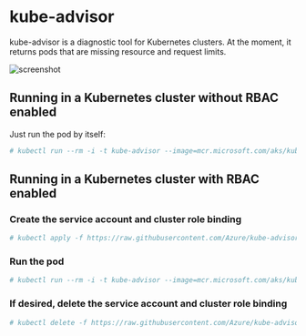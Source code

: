 # kube-advisor

kube-advisor is a diagnostic tool for Kubernetes clusters. At the moment, it returns pods that are missing resource and request limits.

![screenshot](https://user-images.githubusercontent.com/1231630/44505638-5a2c0500-a657-11e8-8bf1-1766d69fa2ff.png)

## Running in a Kubernetes cluster without RBAC enabled

Just run the pod by itself:

```bash
# kubectl run --rm -i -t kube-advisor --image=mcr.microsoft.com/aks/kubeadvisor --restart=Never
```

## Running in a Kubernetes cluster with RBAC enabled

### Create the service account and cluster role binding

```bash
# kubectl apply -f https://raw.githubusercontent.com/Azure/kube-advisor/master/sa.yaml?token=ABLLDqUpCcBLHrAoMNOCwSahn4b-hwKKks5bl-0QwA%3D%3D
```

### Run the pod

```bash
# kubectl run --rm -i -t kube-advisor --image=mcr.microsoft.com/aks/kubeadvisor --restart=Never --overrides="{ \"apiVersion\": \"v1\", \"spec\": { \"serviceAccountName\": \"kube-advisor\" } }"
```

### If desired, delete the service account and cluster role binding

```bash
# kubectl delete -f https://raw.githubusercontent.com/Azure/kube-advisor/master/sa.yaml?token=ABLLDqUpCcBLHrAoMNOCwSahn4b-hwKKks5bl-0QwA%3D%3D
```
